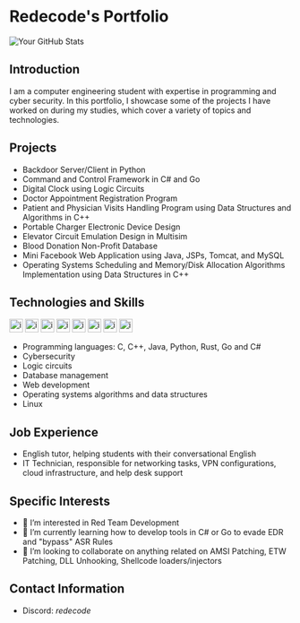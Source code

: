 # Redecode's Portfolio
![Your GitHub Stats](https://github-readme-stats.vercel.app/api?username=lredecodel&show_icons=true)
## Introduction
I am a computer engineering student with expertise in programming and cyber security. In this portfolio, I showcase some of the projects I have worked on during my studies, which cover a variety of topics and technologies.

## Projects
- Backdoor Server/Client in Python
- Command and Control Framework in C# and Go
- Digital Clock using Logic Circuits
- Doctor Appointment Registration Program
- Patient and Physician Visits Handling Program using Data Structures and Algorithms in C++
- Portable Charger Electronic Device Design
- Elevator Circuit Emulation Design in Multisim
- Blood Donation Non-Profit Database
- Mini Facebook Web Application using Java, JSPs, Tomcat, and MySQL
- Operating Systems Scheduling and Memory/Disk Allocation Algorithms Implementation using Data Structures in C++

## Technologies and Skills
<img src="https://user-images.githubusercontent.com/40224197/229528526-f40e8e34-e0c6-4b91-8d71-794875822a5e.png" alt="image" width="24"/> <img src="https://user-images.githubusercontent.com/40224197/229529377-33155a38-807f-44de-8f2e-7d5c890624d2.png" alt="image" width="24"/> <img src="https://user-images.githubusercontent.com/40224197/229529544-595ca4ae-495c-4fb0-aef6-4cb1108481a4.png" alt="image" width="24"/> <img src="https://user-images.githubusercontent.com/40224197/229529735-c0a4411a-09de-42fc-a43d-3f052bcf3760.png" alt="image" width="24"/> <img src="https://user-images.githubusercontent.com/40224197/229529818-f0c18d93-7a31-4d6b-802e-76ba214ebc63.png" alt="image" width="24"/> <img src="https://user-images.githubusercontent.com/40224197/229530687-3ef1791a-cd02-4cf1-a66e-9930a789af52.png" alt="image" width="24"/> <img src="https://user-images.githubusercontent.com/40224197/229531018-1ea52d32-17d6-43d1-b2e4-1142168429b6.png" alt="image" width="24"/> <img src="https://user-images.githubusercontent.com/40224197/229531380-2710bf2b-2ea7-4c24-be14-1c15238ba3f6.png" alt="image" width="24"/> 

- Programming languages: C, C++, Java, Python, Rust, Go and C#
- Cybersecurity
- Logic circuits
- Database management
- Web development
- Operating systems algorithms and data structures
- Linux

## Job Experience
- English tutor, helping students with their conversational English
- IT Technician, responsible for networking tasks, VPN configurations, cloud infrastructure, and help desk support

## Specific Interests
- 👀 I’m interested in Red Team Development 
- 🌱 I’m currently learning how to develop tools in C# or Go to evade EDR and "bypass" ASR Rules
- 💞️ I’m looking to collaborate on anything related on AMSI Patching, ETW Patching, DLL Unhooking, Shellcode loaders/injectors

## Contact Information
- Discord: _redecode_

